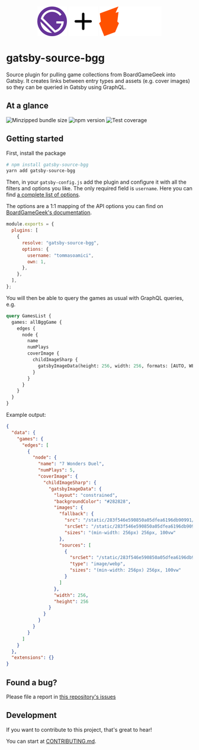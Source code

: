 <p align="center">
  <img src="https://raw.githubusercontent.com/tommasoamici/gatsby-source-bgg/main/.github/readme/gatsby-logo.svg" alt="Gatsby">
  <img src="https://raw.githubusercontent.com/tommasoamici/gatsby-source-bgg/main/.github/readme/plus.svg" alt="+">
  <img src="https://raw.githubusercontent.com/tommasoamici/gatsby-source-bgg/main/.github/readme/bgg-logo.svg" alt="BoardGameGeek">
</p>

# gatsby-source-bgg

Source plugin for pulling game collections from BoardGameGeek into Gatsby.
It creates links between entry types and assets (e.g. cover images) so they can be queried in Gatsby using GraphQL.

## At a glance

<img src="https://img.shields.io/bundlephobia/minzip/gatsby-source-bgg" alt="Minzipped bundle size">
<img src="https://img.shields.io/npm/v/gatsby-source-bgg" alt="npm version">
<img src="https://codecov.io/gh/TommasoAmici/gatsby-source-bgg/branch/main/graph/badge.svg?token=747LULM62Z" alt="Test coverage">

## Getting started

First, install the package

```sh
# npm install gatsby-source-bgg
yarn add gatsby-source-bgg
```

Then, in your `gatsby-config.js` add the plugin and configure it with all the filters and options you like.
The only required field is `username`. Here you can find [a complete list of options](./src/pluginOptions.ts).

The options are a 1:1 mapping of the API options you can find on [BoardGameGeek's documentation](https://boardgamegeek.com/wiki/page/BGG_XML_API2#Collection).

```js
module.exports = {
  plugins: [
    {
      resolve: "gatsby-source-bgg",
      options: {
        username: "tommasoamici",
        own: 1,
      },
    },
  ],
};
```

You will then be able to query the games as usual with GraphQL queries, e.g.

```graphql
query GamesList {
  games: allBggGame {
    edges {
      node {
        name
        numPlays
        coverImage {
          childImageSharp {
            gatsbyImageData(height: 256, width: 256, formats: [AUTO, WEBP])
          }
        }
      }
    }
  }
}
```

Example output:

```json
{
  "data": {
    "games": {
      "edges": [
        {
          "node": {
            "name": "7 Wonders Duel",
            "numPlays": 5,
            "coverImage": {
              "childImageSharp": {
                "gatsbyImageData": {
                  "layout": "constrained",
                  "backgroundColor": "#282828",
                  "images": {
                    "fallback": {
                      "src": "/static/283f546e590850a05dfea6196db90991/68974/pic3376065.jpg",
                      "srcSet": "/static/283f546e590850a05dfea6196db90991/d4a57/pic3376065.jpg 64w,\n/static/283f546e590850a05dfea6196db90991/19e71/pic3376065.jpg 128w,\n/static/283f546e590850a05dfea6196db90991/68974/pic3376065.jpg 256w,\n/static/283f546e590850a05dfea6196db90991/3c367/pic3376065.jpg 512w",
                      "sizes": "(min-width: 256px) 256px, 100vw"
                    },
                    "sources": [
                      {
                        "srcSet": "/static/283f546e590850a05dfea6196db90991/8257c/pic3376065.webp 64w,\n/static/283f546e590850a05dfea6196db90991/6766a/pic3376065.webp 128w,\n/static/283f546e590850a05dfea6196db90991/22bfc/pic3376065.webp 256w,\n/static/283f546e590850a05dfea6196db90991/d689f/pic3376065.webp 512w",
                        "type": "image/webp",
                        "sizes": "(min-width: 256px) 256px, 100vw"
                      }
                    ]
                  },
                  "width": 256,
                  "height": 256
                }
              }
            }
          }
        }
      ]
    }
  },
  "extensions": {}
}
```

## Found a bug?

Please file a report in [this repository's issues](https://github.com/TommasoAmici/gatsby-source-bgg/issues)

## Development

If you want to contribute to this project, that's great to hear!

You can start at [CONTRIBUTING.md](./CONTRIBUTING.md).
